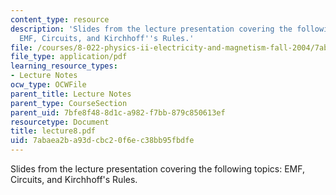 ```yaml
---
content_type: resource
description: 'Slides from the lecture presentation covering the following topics:
  EMF, Circuits, and Kirchhoff''s Rules.'
file: /courses/8-022-physics-ii-electricity-and-magnetism-fall-2004/7abaea2ba93dcbc20f6ec38bb95fbdfe_lecture8.pdf
file_type: application/pdf
learning_resource_types:
- Lecture Notes
ocw_type: OCWFile
parent_title: Lecture Notes
parent_type: CourseSection
parent_uid: 7bfe8f48-8d1c-a982-f7bb-879c850613ef
resourcetype: Document
title: lecture8.pdf
uid: 7abaea2b-a93d-cbc2-0f6e-c38bb95fbdfe
---
```

Slides from the lecture presentation covering the following topics: EMF, Circuits, and Kirchhoff's Rules.

